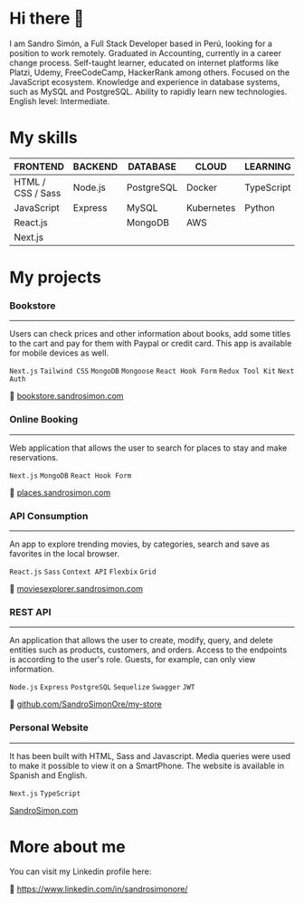 # Hi there 👋 

I am Sandro Simón, a Full Stack Developer based in Perú, looking for a position to work remotely. Graduated in Accounting, currently in a career change process. Self-taught learner, educated on internet platforms like Platzi, Udemy, FreeCodeCamp, HackerRank among others. Focused on the JavaScript ecosystem. Knowledge and experience in database systems, such as MySQL and PostgreSQL. Ability to rapidly learn new technologies. English level: Intermediate.

# My skills
|FRONTEND|BACKEND|DATABASE|CLOUD|LEARNING|
| -- | -- | -- | -- | -- |
| HTML / CSS / Sass | Node.js | PostgreSQL | Docker | TypeScript |
| JavaScript | Express | MySQL | Kubernetes | Python |
| React.js |  | MongoDB | AWS | |
| Next.js | | | | |


# My projects

### Bookstore
---
Users can check prices and other information about books, add some titles to the cart and pay for them with Paypal or credit card. This app is available for mobile devices as well.

`Next.js` `Tailwind CSS` `MongoDB` `Mongoose` `React Hook Form` `Redux Tool Kit` `Next Auth`

🔗 [bookstore.sandrosimon.com](https://bookstore.sandrosimon.com)

### Online Booking
---
Web application that allows the user to search for places to stay and make reservations.

`Next.js` `MongoDB` `React Hook Form`

🔗 [places.sandrosimon.com](https://places.sandrosimon.com)

### API Consumption
---
An app to explore trending movies, by categories, search and save as favorites in the local browser.

`React.js` `Sass` `Context API` `Flexbix` `Grid`

🔗 [moviesexplorer.sandrosimon.com](https://moviesexplorer.sandrosimon.com)

### REST API
---
An application that allows the user to create, modify, query, and delete entities such as products, customers, and orders. Access to the endpoints is according to the user's role. Guests, for example, can only view information.

`Node.js` `Express` `PostgreSQL` `Sequelize` `Swagger` `JWT`

🔗 [github.com/SandroSimonOre/my-store](https://github.com/SandroSimonOre/my-store)

### Personal Website
---
It has been built with HTML, Sass and Javascript. Media queries were used to make it possible to view it on a SmartPhone. The website is available in Spanish and English.

`Next.js` `TypeScript`

[SandroSimon.com](https://sandrosimon.com)

# More about me

You can visit my Linkedin profile here:

🔗 https://www.linkedin.com/in/sandrosimonore/



<!--
**sandrosimonore/sandrosimonore** is a ✨ _special_ ✨ repository because its `README.md` (this file) appears on your GitHub profile.

Here are some ideas to get you started:

- 🔭 I’m currently working on ...
- 🌱 I’m currently learning ...
- 👯 I’m looking to collaborate on ...
- 🤔 I’m looking for help with ...
- 💬 Ask me about ...
- 📫 How to reach me: ...
- 😄 Pronouns: ...
- ⚡ Fun fact: ...
-->

